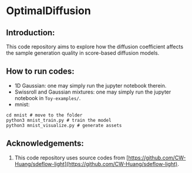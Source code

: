 # OptimalDiffusion
## Introduction:
This code repository aims to explore how the diffusion coefficient affects the sample generation quality in score-based diffusion models.

## How to run codes:
- 1D Gaussian: one may simply run the jupyter notebook therein.
- Swissroll and Gaussian mixtures: one may simply run the jupyter notebook in `Toy-examples/`.
- mnist:
```
cd mnist # move to the folder
python3 mnist_train.py # train the model
python3 mnist_visualize.py # generate assets
```

## Acknowledgements:
1. This code repository uses source codes from [https://github.com/CW-Huang/sdeflow-light](https://github.com/CW-Huang/sdeflow-light).
